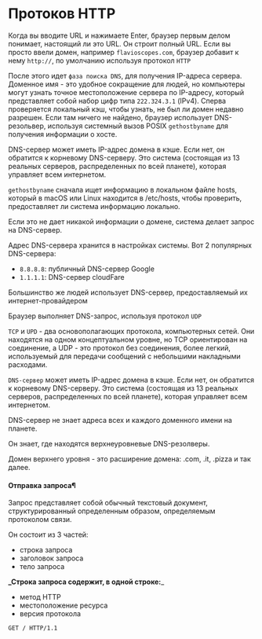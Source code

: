 # Протоков HTTP

Когда вы вводите URL и нажимаете Enter, браузер первым делом понимает, настоящий ли это URL. Он строит полный URL. Если вы просто ввели домен, например `flavioscopes.com`, браузер добавит к нему `http://`, по умолчанию используя протокол `HTTP`

После этого идет `фаза поиска DNS`, для получения IP-адреса сервера. Доменное имя - это удобное сокращение для людей, но компьютеры могут узнать точное местоположение сервера по IP-адресу, который представляет собой набор цифр типа `222.324.3.1` (IPv4). Сперва проверяется локальный кэш, чтобы узнать, не был ли домен недавно разрешен. Если там ничего не найдено, браузер использует DNS-резольвер, используя системный вызов POSIX `gethostbyname` для получения информации о хосте.

DNS-сервер может иметь IP-адрес домена в кэше. Если нет, он обратится к корневому DNS-серверу. Это система (состоящая из 13 реальных серверов, распределенных по всей планете), которая управляет всем интернетом.

`gethostbyname` сначала ищет информацию в локальном файле hosts, который в macOS или Linux находится в /etc/hosts, чтобы проверить, предоставляет ли система информацию локально.

Если это не дает никакой информации о домене, система делает запрос на DNS-сервер.

Адрес DNS-сервера хранится в настройках системы. Вот 2 популярных DNS-сервера:
- `8.8.8.8`: публичный DNS-сервер Google
- `1.1.1.1`: DNS-сервер cloudFare

Большинство же людей использует DNS-сервер, предоставляемый их интернет-провайдером

Браузер выполняет DNS-запрос, используя протокол `UDP`

`TCP` и `UPD` - два основополагающих протокола, компьютерных сетей. Они находятся на одном концептуальном уровне, но TCP ориентирован на соединение, а UDP - это протокол без соединения, более легкий, используемый для передачи сообщений с небольшими накладными расходами. 

`DNS-сервер` может иметь IP-адрес домена в кэше. Если нет, он обратится к корневому DNS-серверу. Это система (состоящая из 13 реальных серверов, распределенных по всей планете), которая управляет всем интернетом.

DNS-сервер не знает адреса всех и каждого доменного имени на планете.

Он знает, где находятся верхнеуровневые DNS-резолверы.

Домен верхнего уровня - это расширение домена: .com, .it, .pizza и так далее.

#### Отправка запроса¶
Запрос представляет собой обычный текстовый документ, структурированный определенным образом, определяемым протоколом связи.

Он состоит из 3 частей:
- строка запроса
- заголовок запроса
- тело запроса

**_Строка запроса содержит, в одной строке:**_
- метод HTTP
- местоположение ресурса
- версия протокола

```http request
GET / HTTP/1.1
```

